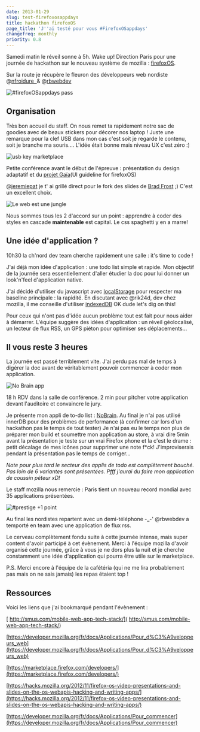 ```yaml
---
date: 2013-01-29
slug: test-firefoxosappdays
title: hackathon firefoxOS
page_title: 'J''ai testé pour vous #FirefoxOSappdays'
changefreq: monthly
priority: 0.8
---
```


Samedi matin le réveil sonne à 5h.
Wake up! Direction Paris pour une journée de hackathon sur le nouveau système de mozilla : [firefoxOS](http://fr.slideshare.net/nitot/firefox-os-appdays-paris-par-tristan-nitot-hack-learn-celebrate).

Sur la route je récupère le fleuron des développeurs web nordiste @[nfroidure  ](https://twitter.com/nfroidure)& @[rbwebdev](https://twitter.com/rbwebdev)

![#firefoxOSappdays pass](blog/legacy/2013/01/badge.jpg?raw=true)

## Organisation

Très bon accueil du staff. On nous remet ta rapidement notre sac de goodies avec de beaux stickers pour décorer nos laptop !
Juste une remarque pour la clef USB dans mon cas c'est soit je regarde le contenu, soit je branche ma souris.... L'idée était bonne mais niveau UX c'est zéro :)

![usb key marketplace](blog/legacy/2013/01/firefox-marketplace-USB.jpg?raw=true)

Petite conférence avant le début de l'épreuve : présentation du design adaptatif et du [projet Gaïa](https://github.com/mozilla-b2g/gaia)(UI guideline for firefoxOS)

@[jeremiepat](https://twitter.com/jeremiepat) je t' ai grillé direct pour le fork des slides de [Brad Frost](http://www.slideshare.net/bradfrostweb/) ;) C'est un excellent choix.

![Le web est une jungle](blog/legacy/2013/01/mozilla-conf.jpg?raw=true)

Nous sommes tous les 2 d'accord sur un point : apprendre à coder des styles en cascade **maintenable** est capital. Le css spaghetti y en a marre!


## Une idée d'application ?


10h30 la ch'nord dev team cherche rapidement une salle : it's time to code !

J'ai déjà mon idée d'application : une todo list simple et rapide. Mon objectif de la journée sera essentiellement d'aller étudier la doc pour lui donner un look'n'feel d'application native.

J'ai décidé d'utiliser du javascript avec [localStorage](https://developer.mozilla.org/en-US/docs/DOM/Storage) pour respecter ma baseline principale : la rapidité.
En discutant avec @rik24d, dev chez mozilla, il me conseille d'utiliser [indexedDB](https://developer.mozilla.org/en-US/docs/IndexedDB) OK dude let's dig on this!

Pour ceux qui n'ont pas d'idée aucun problème tout est fait pour nous aider à démarrer.
L'équipe suggère des idées d'application : un réveil géolocalisé, un lecteur de flux RSS, un GPS piéton pour optimiser ses déplacements...


## Il vous reste 3 heures


La journée est passé terriblement vite. J'ai perdu pas mal de temps à digérer la doc avant de véritablement pouvoir commencer à coder mon application.

![No Brain app](blog/legacy/2013/01/nobrain-app.jpg?raw=true)

18 h RDV dans la salle de conférence.
2 min pour pitcher votre application devant l'auditoire et convaincre le jury.

Je présente mon appli de to-do list : [NoBrain](http://davidleuliette.com/nobrain/).
Au final je n'ai pas utilisé innerDB pour des problèmes de performance (à confirmer car lors d'un hackathon pas le temps de tout tester)
Je n'ai pas eu le temps non plus de préparer mon build et soumettre mon application au store, à vrai dire 5min avant la présentation je teste sur un vrai Firefox phone et la c'est le drame : petit décalage de mes icônes pour supprimer une note f*ck! J'improviserais pendant la présentation pas le temps de corriger...

_Note pour plus tard le secteur des applis de todo est complètement bouché. Pas loin de 6 variantes sont présentées. Pfff j'aurai du faire mon application de coussin péteur xD!_

Le staff mozilla nous remercie : Paris tient un nouveau record mondial avec 35 applications présentées.

![#prestige +1 point](blog/legacy/2013/01/applause-300x84.png)

Au final les nordistes repartent avec un demi-téléphone -_-' @rbwebdev a temporté en team avec une application de flux rss.

Le cerveau complètement fondu suite à cette journée intense, mais super content d'avoir participé à cet évènement.
Merci à l'équipe mozilla d'avoir organisé cette journée, grâce à vous je ne dors plus la nuit et je cherche constamment une idée d'application qui pourra être utile sur le marketplace.

P.S. Merci encore à l'équipe de la cafétéria (qui ne me lira probablement pas mais on ne sais jamais) les repas étaient top !


## Ressources


Voici les liens que j'ai bookmarqué pendant l'évènement :

[ http://smus.com/mobile-web-app-tech-stack/]( http://smus.com/mobile-web-app-tech-stack/)

[https://developer.mozilla.org/fr/docs/Applications/Pour_d%C3%A9veloppeurs_web](https://developer.mozilla.org/fr/docs/Applications/Pour_d%C3%A9veloppeurs_web)

[https://marketplace.firefox.com/developers/](https://marketplace.firefox.com/developers/)

[https://hacks.mozilla.org/2012/11/firefox-os-video-presentations-and-slides-on-the-os-webapis-hacking-and-writing-apps/](https://hacks.mozilla.org/2012/11/firefox-os-video-presentations-and-slides-on-the-os-webapis-hacking-and-writing-apps/)

[https://developer.mozilla.org/fr/docs/Applications/Pour_commencer](https://developer.mozilla.org/fr/docs/Applications/Pour_commencer)
